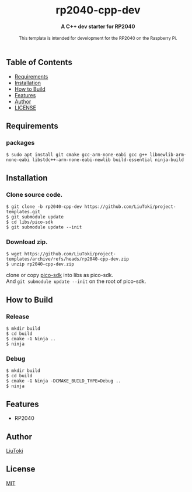 <h1 align="center">rp2040-cpp-dev</h1>

<div align="center">
    <strong>A C++ dev starter for RP2040</strong>
</div>

<br/>

<div align="center">
    <sub>
        This template is intended for development for the RP2040 on the Raspberry Pi.
    </sub>
</div>

<br/>

## Table of Contents
- [Requirements](#requirements)
- [Installation](#installation)
- [How to Build](#how-to-build)
- [Features](#features)
- [Author](#author)
- [LICENSE](#license)

## Requirements
### packages
```
$ sudo apt install git cmake gcc-arm-none-eabi gcc g++ libnewlib-arm-none-eabi libstdc++-arm-none-eabi-newlib build-essential ninja-build
```

## Installation
### Clone source code.
    $ git clone -b rp2040-cpp-dev https://github.com/LiuToki/project-templates.git
    $ git submodule update
    $ cd libs/pico-sdk
    $ git submodule update --init

### Download zip.
    $ wget https://github.com/LiuToki/project-templates/archive/refs/heads/rp2040-cpp-dev.zip
    $ unzip rp2040-cpp-dev.zip

clone or copy [pico-sdk](https://github.com/raspberrypi/pico-sdk) into libs as pico-sdk.  
And `git submodule update --init` on the root of pico-sdk.

## How to Build
### Release
```
$ mkdir build
$ cd build
$ cmake -G Ninja ..
$ ninja
```

### Debug
```
$ mkdir build
$ cd build
$ cmake -G Ninja -DCMAKE_BUILD_TYPE=Debug ..
$ ninja
```

## Features
- RP2040

## Author
[LiuToki](https://github.com/LiuToki)

## License
[MIT](./LICENCE)